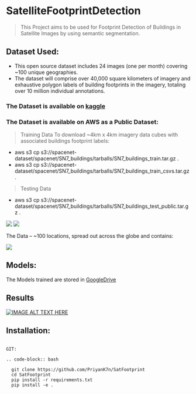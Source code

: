 # SatelliteFootprintDetection
> This Project aims to be used for Footprint Detection of Buildings in Satellite Images by using semantic segmentation.

## Dataset Used:
- This open source dataset includes 24 images (one per month) covering ~100 unique geographies. 
- The dataset will comprise over 40,000 square kilometers of imagery and exhaustive polygon labels of building footprints in the imagery, totaling over 10 million individual annotations. 
### The Dataset is available on [kaggle](https://www.kaggle.com/amerii/spacenet-7-multitemporal-urban-development)

### The Dataset is available on  AWS as a Public Dataset:

> Training Data
 To download ~4km x 4km imagery data cubes with associated buildings footprint labels:

- aws s3 cp s3://spacenet-dataset/spacenet/SN7_buildings/tarballs/SN7_buildings_train.tar.gz . 
- aws s3 cp s3://spacenet-dataset/spacenet/SN7_buildings/tarballs/SN7_buildings_train_csvs.tar.gz . 
> Testing Data
- aws s3 cp s3://spacenet-dataset/spacenet/SN7_buildings/tarballs/SN7_buildings_test_public.tar.gz . 


![](https://github.com/PriyanK7n/SatFootprintDetection/blob/main/images/s7.gif)
![](https://www.canva.com/design/DAEoIGhFi2Y/gih2THRUIOxecrlvC1ao8A/watch?utm_content=DAEoIGhFi2Y&utm_campaign=designshare&utm_medium=link&utm_source=publishsharelink)

The Data – ~100 locations, spread out across the globe and contains:

![](https://github.com/PriyanK7n/SatFootprintDetection/blob/main/images/details.png)


## Models:
The Models trained are stored in [GoogleDrive](https://drive.google.com/file/d/10Hk2q_D_9Y13tzT41e5o3-sLuO3gRWV2/view?usp=sharing)

## Results 

[![IMAGE ALT TEXT HERE](https://img.youtube.com/vi/ZGvyBiOw4D4l/0.jpg)](https://www.youtube.com/watch?v=ZGvyBiOw4D4)

## Installation:
~~~~~~~~~~~~

GIT:

.. code-block:: bash

  git clone https://github.com/PriyanK7n/SatFootprint
  cd SatFootprint
  pip install -r requirements.txt
  pip install -e .


